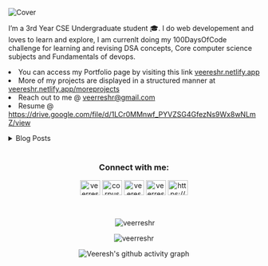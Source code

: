 ![Cover](https://user-images.githubusercontent.com/59141533/127784809-df868c05-78b0-4b53-8d87-39bf74136d3a.png)

<p >I’m a 3rd Year CSE Undergraduate student 🎓. I do web developement and loves to learn and explore, I am currenlt doing my 100DaysOfCode challenge for learning and revising DSA concepts, Core computer science subjects and Fundamentals of devops.
 <li>You can access my Portfolio page by visiting this link <a href="https://veereshr.netlify.app">veereshr.netlify.app</a></li>
 <li>More of my projects are displayed in a structured manner at <a href="https://veereshr.netlify.app/moreprojects">veereshr.netlify.app/moreprojects</a></li>
  <li> Reach out to me @ <a href="mailto:veerreshr@gmail.com">veerreshr@gmail.com</a> </li>

<li>Resume @ <a href=https://drive.google.com/file/d/1LCr0MMnwf_PYVZSG4GfezNs9Wx8wNLmZ/view>https://drive.google.com/file/d/1LCr0MMnwf_PYVZSG4GfezNs9Wx8wNLmZ/view</a> </li>
</p>

<details>
<summary>Blog Posts</summary>

<!-- BLOG-POST-LIST:START -->
- [Functors! Not functions](https://blog.veereshr.me/functors-not-functions)
- [Native sensors that can be used within the web by default](https://blog.veereshr.me/native-sensors-that-can-be-used-within-the-web-by-default)
- [Difference between Abstraction and Encapsulation in c++](https://blog.veereshr.me/difference-between-abstraction-and-encapsulation-in-c)
- [SEO Tags | Meta tags that you need for previews on social networks.](https://blog.veereshr.me/seo-tags-or-meta-tags-that-you-need-for-previews-on-social-networks-1)
<!-- BLOG-POST-LIST:END -->
 
</details>

<br>
<!-- Social--->
<h3 align="center">Connect with me:</h3>
<p align="center">
<a href="https://dev.to/veerreshr" target="blank"><img align="center" src="https://cdn.jsdelivr.net/npm/simple-icons@3.0.1/icons/dev-dot-to.svg" alt="veerreshr" height="30" width="40" /></a>
<a href="https://twitter.com/corpuscle18" target="blank"><img align="center" src="https://cdn.jsdelivr.net/npm/simple-icons@3.0.1/icons/twitter.svg" alt="corpuscle18" height="30" width="40" /></a>
<a href="https://linkedin.com/in/veereshr" target="blank"><img align="center" src="https://cdn.jsdelivr.net/npm/simple-icons@3.0.1/icons/linkedin.svg" alt="veereshr" height="30" width="40" /></a>
<a href="https://www.hackerrank.com/veerresh" target="blank"><img align="center" src="https://cdn.jsdelivr.net/npm/simple-icons@3.0.1/icons/hackerrank.svg" alt="veerresh" height="30" width="40" /></a>
<a href="/https://blog.veereshr.me/rss.xml" target="blank"><img align="center" src="https://cdn.jsdelivr.net/npm/simple-icons@3.0.1/icons/rss.svg" alt="https://blog.veereshr.me/rss.xml" height="30" width="40" /></a>
</p>
<!-- Social--->

<br>
<p align="center">&nbsp;<img align="center" src="https://github-readme-stats.vercel.app/api?username=veerreshr&show_icons=true&locale=en" alt="veerreshr" /></p>

<p align="center"><img align="center" src="https://github-readme-streak-stats.herokuapp.com/?user=veerreshr&" alt="veerreshr" /></p>

<p align="center"><img align="center" src="https://activity-graph-github.herokuapp.com/graph?username=veerreshr&theme=nord" alt="Veeresh's github activity graph"/></p>
